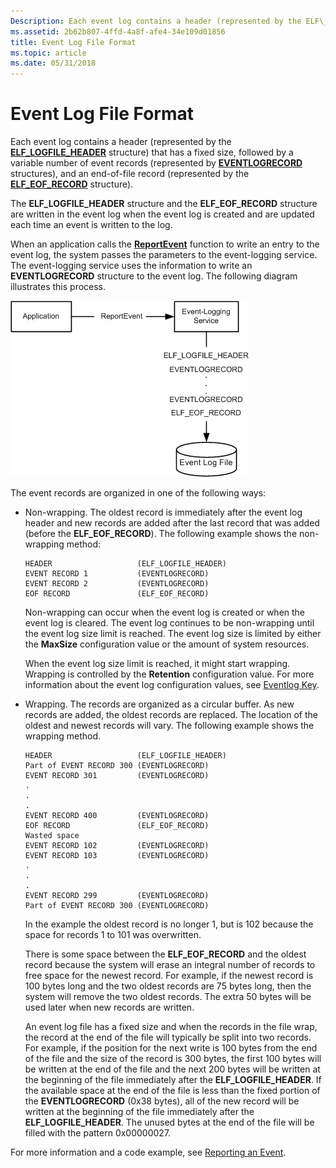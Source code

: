 ```yaml
---
Description: Each event log contains a header (represented by the ELF\_LOGFILE\_HEADER structure) that has a fixed size, followed by a variable number of event records (represented by EVENTLOGRECORD structures), and an end-of-file record (represented by the ELF\_EOF\_RECORD structure).
ms.assetid: 2b62b807-4ffd-4a8f-afe4-34e109d01856
title: Event Log File Format
ms.topic: article
ms.date: 05/31/2018
---
```


# Event Log File Format

Each event log contains a header (represented by the [**ELF\_LOGFILE\_HEADER**](https://docs.microsoft.com/previous-versions/windows/desktop/legacy/bb309024(v=vs.85)) structure) that has a fixed size, followed by a variable number of event records (represented by [**EVENTLOGRECORD**](https://docs.microsoft.com/windows/desktop/api/winnt/ns-winnt-eventlogrecord) structures), and an end-of-file record (represented by the [**ELF\_EOF\_RECORD**](https://docs.microsoft.com/previous-versions/windows/desktop/legacy/bb309022(v=vs.85)) structure).

The **ELF\_LOGFILE\_HEADER** structure and the **ELF\_EOF\_RECORD** structure are written in the event log when the event log is created and are updated each time an event is written to the log.

When an application calls the [**ReportEvent**](/windows/desktop/api/Winbase/nf-winbase-reporteventa) function to write an entry to the event log, the system passes the parameters to the event-logging service. The event-logging service uses the information to write an **EVENTLOGRECORD** structure to the event log. The following diagram illustrates this process.

![writing a log file](images/evreport.png)

The event records are organized in one of the following ways:

-   Non-wrapping. The oldest record is immediately after the event log header and new records are added after the last record that was added (before the **ELF\_EOF\_RECORD**). The following example shows the non-wrapping method:

    ``` syntax
    HEADER                   (ELF_LOGFILE_HEADER)
    EVENT RECORD 1           (EVENTLOGRECORD)
    EVENT RECORD 2           (EVENTLOGRECORD)
    EOF RECORD               (ELF_EOF_RECORD)
    ```

    Non-wrapping can occur when the event log is created or when the event log is cleared. The event log continues to be non-wrapping until the event log size limit is reached. The event log size is limited by either the **MaxSize** configuration value or the amount of system resources.

    When the event log size limit is reached, it might start wrapping. Wrapping is controlled by the **Retention** configuration value. For more information about the event log configuration values, see [Eventlog Key](eventlog-key.md).

-   Wrapping. The records are organized as a circular buffer. As new records are added, the oldest records are replaced. The location of the oldest and newest records will vary. The following example shows the wrapping method.

    ``` syntax
    HEADER                   (ELF_LOGFILE_HEADER)
    Part of EVENT RECORD 300 (EVENTLOGRECORD)
    EVENT RECORD 301         (EVENTLOGRECORD)
    .
    .
    .
    EVENT RECORD 400         (EVENTLOGRECORD)
    EOF RECORD               (ELF_EOF_RECORD)
    Wasted space
    EVENT RECORD 102         (EVENTLOGRECORD)
    EVENT RECORD 103         (EVENTLOGRECORD)
    .
    .
    .
    EVENT RECORD 299         (EVENTLOGRECORD)
    Part of EVENT RECORD 300 (EVENTLOGRECORD)
    ```

    In the example the oldest record is no longer 1, but is 102 because the space for records 1 to 101 was overwritten.

    There is some space between the **ELF\_EOF\_RECORD** and the oldest record because the system will erase an integral number of records to free space for the newest record. For example, if the newest record is 100 bytes long and the two oldest records are 75 bytes long, then the system will remove the two oldest records. The extra 50 bytes will be used later when new records are written.

    An event log file has a fixed size and when the records in the file wrap, the record at the end of the file will typically be split into two records. For example, if the position for the next write is 100 bytes from the end of the file and the size of the record is 300 bytes, the first 100 bytes will be written at the end of the file and the next 200 bytes will be written at the beginning of the file immediately after the **ELF\_LOGFILE\_HEADER**. If the available space at the end of the file is less than the fixed portion of the **EVENTLOGRECORD** (0x38 bytes), all of the new record will be written at the beginning of the file immediately after the **ELF\_LOGFILE\_HEADER**. The unused bytes at the end of the file will be filled with the pattern 0x00000027.

For more information and a code example, see [Reporting an Event](reporting-an-event.md).

 

 



